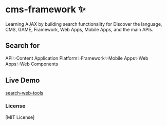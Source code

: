 # cms-framework ✨

Learning AJAX by building search functionality for Discover the language, CMS, GAME, Framework, Web Apps, Mobile Apps, and the main APIs.


## Search for

API✨Content Application Platform✨Framework✨Mobile Apps✨Web Apps✨Web Components


## Live Demo

[search-web-tools](https://airqz.github.io/search-web-tools/)


### License

[MIT License]
